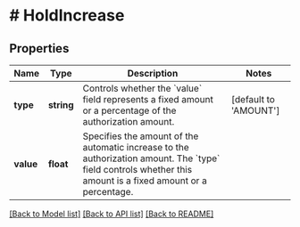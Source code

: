 # # HoldIncrease

## Properties

Name | Type | Description | Notes
------------ | ------------- | ------------- | -------------
**type** | **string** | Controls whether the &#x60;value&#x60; field represents a fixed amount or a percentage of the authorization amount. | [default to 'AMOUNT']
**value** | **float** | Specifies the amount of the automatic increase to the authorization amount.  The &#x60;type&#x60; field controls whether this amount is a fixed amount or a percentage. |

[[Back to Model list]](../../README.md#models) [[Back to API list]](../../README.md#endpoints) [[Back to README]](../../README.md)

